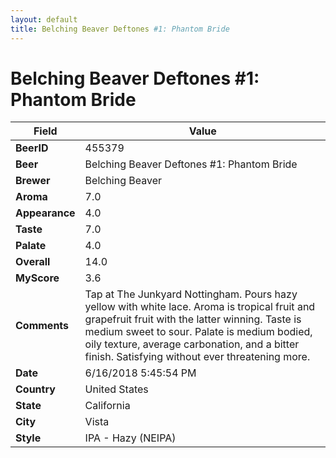 ```yaml
---
layout: default
title: Belching Beaver Deftones #1: Phantom Bride
---
```


# Belching Beaver Deftones #1: Phantom Bride

| Field         | Value     |
|---------------|-----------|
| **BeerID** | 455379 |
| **Beer** | Belching Beaver Deftones #1: Phantom Bride |
| **Brewer** | Belching Beaver |
| **Aroma** | 7.0 |
| **Appearance** | 4.0 |
| **Taste** | 7.0 |
| **Palate** | 4.0 |
| **Overall** | 14.0 |
| **MyScore** | 3.6 |
| **Comments** | Tap at The Junkyard Nottingham. Pours hazy yellow with white lace. Aroma is tropical fruit and grapefruit fruit with the latter winning. Taste is medium sweet to sour. Palate is medium bodied, oily texture, average carbonation, and a bitter finish. Satisfying without ever threatening more. |
| **Date** | 6/16/2018 5:45:54 PM |
| **Country** | United States |
| **State** | California |
| **City** | Vista |
| **Style** | IPA - Hazy (NEIPA) |
